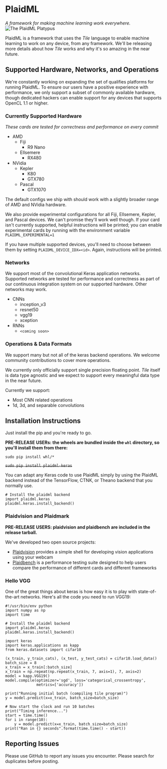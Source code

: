 # PlaidML
*A framework for making machine learning work everywhere.*
![The PlaidML Platypus](https://github.com/vertexai/plaidml/raw/master/images/plaid-final.png)

PlaidML is a framework that uses the *Tile* language to enable machine learning to work on any device, 
from any framework. We'll be releasing more details about how *Tile* works and why it's so amazing in the near future.

## Supported Hardware, Networks, and Operations
We're constantly working on expanding the set of qualifies platforms for running PlaidML. 
To ensure our users have a positive experience with performance, we only support a subset of commonly available hardware,
though dedicated hackers can enable support for any devices that supports OpenCL 1.1 or higher.

### Currently Supported Hardware
*These cards are tested for correctness and performance on every commit*
  * AMD
    * Fiji
      * R9 Nano
    * Ellsemere
      * RX480
  * NVidia
    * Kepler
      * K80
      * GTX780
    * Pascal
      * GTX1070

The default configs we ship with should work with a slightly broader range of AMD and NVidia hardware.

We also provide experimental configurations for all Fiji, Ellsemere, Kepler, and Pascal devices. 
We can't promise they'll work well though. If your card isn't currently supported, helpful instructions will be printed;
you can enable experimental cards by running with the environment variable `PLAIDML_EXPERIMENTAL=1`

If you have multiple supported devices, you'll need to choose between them by setting `PLAIDML_DEVICE_IDX=<id>`. Again,
instructions will be printed.

### Networks
We support most of the convolutional Keras application networks. Supported networks are
tested for performance and correctness as part of our continuous integration system on
our supported hardware. Other networks may work.

 * CNNs
   * inception_v3
   * resnet50
   * vgg19
   * xception
 * RNNs
   * `<coming soon>`

### Operations & Data Formats
We support many but not all of the keras backend operations. We welcome community contributions to cover more operations.

We currently only officially support single precision floating point. *Tile* itself is data type agnostic and we expect to support every meaningful data type in the near future.

Currently we support:
 * Most CNN related operations
 * 1d, 3d, and separable convolutions

## Installation Instructions
Just install the pip and you're ready to go.

**PRE-RELEASE USERs: the wheels are bundled inside the `whl` directory, so you'll install them from there:**

`sudo pip install whl/*`

~~`sudo pip install plaidml-keras`~~

You can adapt any Keras code to use PlaidML simply by using the PlaidML backend instead
of the TensorFlow, CTNK, or Theano backend that you normally use.
```
# Install the plaidml backend
import plaidml.keras
plaidml.keras.install_backend()
```

### Plaidvision and Plaidmark

**PRE-RELEASE USERS: plaidvision and plaidbench are included in the release tarball.**

We've developed two open source projects: 

  * [Plaidvision](https://github.com/vertexai/plaidvision) provides a simple shell for developing vision applications using your webcam
  * [Plaidbench](https://github.com/vertexai/plaidbench) is a performance testing suite designed to help users compare the performance
  of different cards and different frameworks
  

### Hello VGG
One of the great things about keras is how easy it is to play with state-of-the-art networks. Here's all the code you
need to run VGG19:
```
#!/usr/bin/env python
import numpy as np
import time

# Install the plaidml backend
import plaidml.keras
plaidml.keras.install_backend()

import keras
import keras.applications as kapp
from keras.datasets import cifar10

(x_train, y_train_cats), (x_test, y_test_cats) = cifar10.load_data()
batch_size = 8
x_train = x_train[:batch_size]
x_train = np.repeat(np.repeat(x_train, 7, axis=1), 7, axis=2)
model = kapp.VGG19()
model.compile(optimizer='sgd', loss='categorical_crossentropy',
              metrics=['accuracy'])

print("Running initial batch (compiling tile program)")
y = model.predict(x=x_train, batch_size=batch_size)

# Now start the clock and run 10 batches
print("Timing inference...")
start = time.time()
for i in range(10):
    y = model.predict(x=x_train, batch_size=batch_size)
print("Ran in {} seconds".format(time.time() - start))

```

## Reporting Issues
Please use GitHub to report any issues you encounter. Please search for duplicates before posting.
